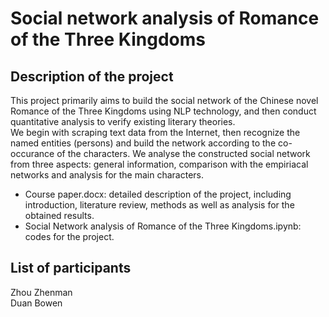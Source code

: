 # Social network analysis of Romance of the Three Kingdoms
## Description of the project
This project primarily aims to build the social network of the Chinese novel Romance of the Three Kingdoms using NLP technology, and then conduct quantitative analysis to verify existing literary theories.  
We begin with scraping text data from the Internet, then recognize the named entities (persons) and build the network according to the co-occurance of the characters. We analyse the constructed social network from three aspects: general information, comparison with the empiriacal networks and analysis for the main characters.  

- Course paper.docx: detailed description of the project, including introduction, literature review, methods as well as analysis for the obtained results.  
- Social Network analysis of Romance of the Three Kingdoms.ipynb: codes for the project.

## List of participants
Zhou Zhenman  
Duan Bowen
